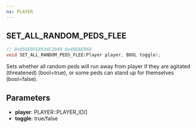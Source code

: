 ```yaml
---
ns: PLAYER
---
```

## SET_ALL_RANDOM_PEDS_FLEE

```c
// 0x056E0FE8534C2949 0x49EAE968
void SET_ALL_RANDOM_PEDS_FLEE(Player player, BOOL toggle);
```

Sets whether all random peds will run away from player if they are agitated (threatened) (bool=true), or some peds can stand up for themselves (bool=false).

## Parameters
* **player**: PLAYER::PLAYER_ID()
* **toggle**: true/false

